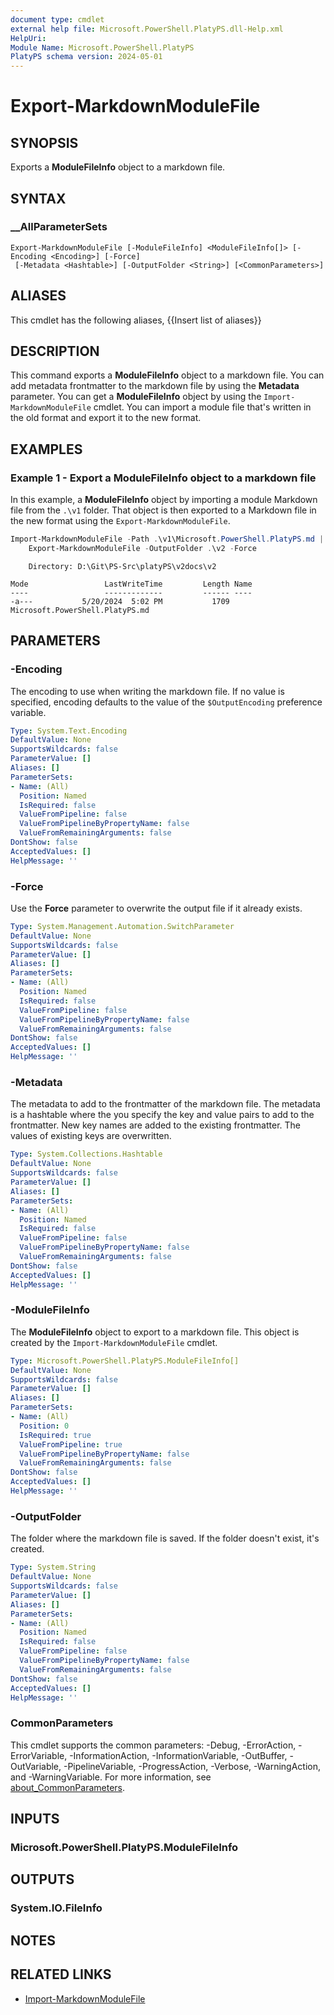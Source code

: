 ```yaml
---
document type: cmdlet
external help file: Microsoft.PowerShell.PlatyPS.dll-Help.xml
HelpUri: 
Module Name: Microsoft.PowerShell.PlatyPS
PlatyPS schema version: 2024-05-01
---
```


# Export-MarkdownModuleFile

## SYNOPSIS

Exports a **ModuleFileInfo** object to a markdown file.

## SYNTAX

### __AllParameterSets

```
Export-MarkdownModuleFile [-ModuleFileInfo] <ModuleFileInfo[]> [-Encoding <Encoding>] [-Force]
 [-Metadata <Hashtable>] [-OutputFolder <String>] [<CommonParameters>]
```

## ALIASES

This cmdlet has the following aliases,
  {{Insert list of aliases}}

## DESCRIPTION

This command exports a **ModuleFileInfo** object to a markdown file. You can add metadata
frontmatter to the markdown file by using the **Metadata** parameter. You can get a
**ModuleFileInfo** object by using the `Import-MarkdownModuleFile` cmdlet. You can import a module
file that's written in the old format and export it to the new format.

## EXAMPLES

### Example 1 - Export a ModuleFileInfo object to a markdown file

In this example, a **ModuleFileInfo** object by importing a module Markdown file from the `.\v1`
folder. That object is then exported to a Markdown file in the new format using the
`Export-MarkdownModuleFile`.

```powershell
Import-MarkdownModuleFile -Path .\v1\Microsoft.PowerShell.PlatyPS.md |
    Export-MarkdownModuleFile -OutputFolder .\v2 -Force
```

```Output
    Directory: D:\Git\PS-Src\platyPS\v2docs\v2

Mode                 LastWriteTime         Length Name
----                 -------------         ------ ----
-a---           5/20/2024  5:02 PM           1709 Microsoft.PowerShell.PlatyPS.md
```

## PARAMETERS

### -Encoding

The encoding to use when writing the markdown file. If no value is specified, encoding defaults to
the value of the `$OutputEncoding` preference variable.

```yaml
Type: System.Text.Encoding
DefaultValue: None
SupportsWildcards: false
ParameterValue: []
Aliases: []
ParameterSets:
- Name: (All)
  Position: Named
  IsRequired: false
  ValueFromPipeline: false
  ValueFromPipelineByPropertyName: false
  ValueFromRemainingArguments: false
DontShow: false
AcceptedValues: []
HelpMessage: ''
```

### -Force

Use the **Force** parameter to overwrite the output file if it already exists.

```yaml
Type: System.Management.Automation.SwitchParameter
DefaultValue: None
SupportsWildcards: false
ParameterValue: []
Aliases: []
ParameterSets:
- Name: (All)
  Position: Named
  IsRequired: false
  ValueFromPipeline: false
  ValueFromPipelineByPropertyName: false
  ValueFromRemainingArguments: false
DontShow: false
AcceptedValues: []
HelpMessage: ''
```

### -Metadata

The metadata to add to the frontmatter of the markdown file. The metadata is a hashtable where the
you specify the key and value pairs to add to the frontmatter. New key names are added to the
existing frontmatter. The values of existing keys are overwritten.

```yaml
Type: System.Collections.Hashtable
DefaultValue: None
SupportsWildcards: false
ParameterValue: []
Aliases: []
ParameterSets:
- Name: (All)
  Position: Named
  IsRequired: false
  ValueFromPipeline: false
  ValueFromPipelineByPropertyName: false
  ValueFromRemainingArguments: false
DontShow: false
AcceptedValues: []
HelpMessage: ''
```

### -ModuleFileInfo

The **ModuleFileInfo** object to export to a markdown file. This object is created by the
`Import-MarkdownModuleFile` cmdlet.

```yaml
Type: Microsoft.PowerShell.PlatyPS.ModuleFileInfo[]
DefaultValue: None
SupportsWildcards: false
ParameterValue: []
Aliases: []
ParameterSets:
- Name: (All)
  Position: 0
  IsRequired: true
  ValueFromPipeline: true
  ValueFromPipelineByPropertyName: false
  ValueFromRemainingArguments: false
DontShow: false
AcceptedValues: []
HelpMessage: ''
```

### -OutputFolder

The folder where the markdown file is saved. If the folder doesn't exist, it's created.

```yaml
Type: System.String
DefaultValue: None
SupportsWildcards: false
ParameterValue: []
Aliases: []
ParameterSets:
- Name: (All)
  Position: Named
  IsRequired: false
  ValueFromPipeline: false
  ValueFromPipelineByPropertyName: false
  ValueFromRemainingArguments: false
DontShow: false
AcceptedValues: []
HelpMessage: ''
```

### CommonParameters

This cmdlet supports the common parameters: -Debug, -ErrorAction, -ErrorVariable,
-InformationAction, -InformationVariable, -OutBuffer, -OutVariable, -PipelineVariable,
-ProgressAction, -Verbose, -WarningAction, and -WarningVariable. For more information, see
[about_CommonParameters](https://go.microsoft.com/fwlink/?LinkID=113216).

## INPUTS

### Microsoft.PowerShell.PlatyPS.ModuleFileInfo

## OUTPUTS

### System.IO.FileInfo

## NOTES

## RELATED LINKS

- [Import-MarkdownModuleFile](Import-MarkdownModuleFile.md)
